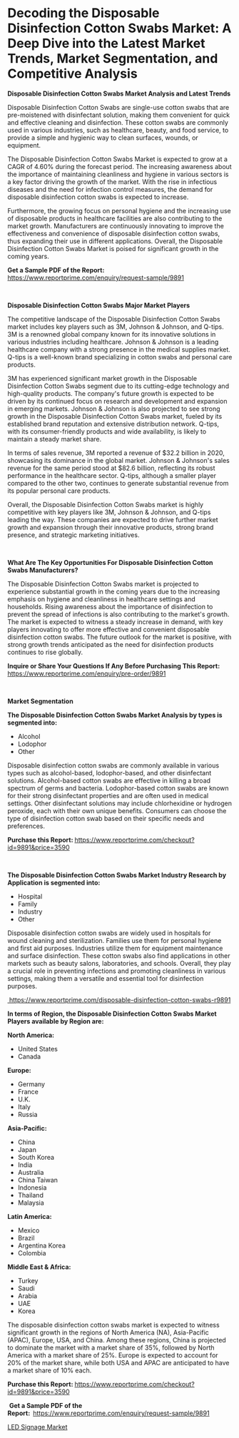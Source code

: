 <p><h1>Decoding the Disposable Disinfection Cotton Swabs Market: A Deep Dive into the Latest Market Trends, Market Segmentation, and Competitive Analysis</h1></p><p><strong>Disposable Disinfection Cotton Swabs Market Analysis and Latest Trends</strong></p>
<p><p>Disposable Disinfection Cotton Swabs are single-use cotton swabs that are pre-moistened with disinfectant solution, making them convenient for quick and effective cleaning and disinfection. These cotton swabs are commonly used in various industries, such as healthcare, beauty, and food service, to provide a simple and hygienic way to clean surfaces, wounds, or equipment.</p><p>The Disposable Disinfection Cotton Swabs Market is expected to grow at a CAGR of 4.60% during the forecast period. The increasing awareness about the importance of maintaining cleanliness and hygiene in various sectors is a key factor driving the growth of the market. With the rise in infectious diseases and the need for infection control measures, the demand for disposable disinfection cotton swabs is expected to increase.</p><p>Furthermore, the growing focus on personal hygiene and the increasing use of disposable products in healthcare facilities are also contributing to the market growth. Manufacturers are continuously innovating to improve the effectiveness and convenience of disposable disinfection cotton swabs, thus expanding their use in different applications. Overall, the Disposable Disinfection Cotton Swabs Market is poised for significant growth in the coming years.</p></p>
<p><strong>Get a Sample PDF of the Report:&nbsp;</strong> <a href="https://www.reportprime.com/enquiry/request-sample/9891">https://www.reportprime.com/enquiry/request-sample/9891</a></p>
<p>&nbsp;</p>
<p><strong>Disposable Disinfection Cotton Swabs Major Market Players</strong></p>
<p><p>The competitive landscape of the Disposable Disinfection Cotton Swabs market includes key players such as 3M, Johnson & Johnson, and Q-tips. 3M is a renowned global company known for its innovative solutions in various industries including healthcare. Johnson & Johnson is a leading healthcare company with a strong presence in the medical supplies market. Q-tips is a well-known brand specializing in cotton swabs and personal care products.</p><p>3M has experienced significant market growth in the Disposable Disinfection Cotton Swabs segment due to its cutting-edge technology and high-quality products. The company's future growth is expected to be driven by its continued focus on research and development and expansion in emerging markets. Johnson & Johnson is also projected to see strong growth in the Disposable Disinfection Cotton Swabs market, fueled by its established brand reputation and extensive distribution network. Q-tips, with its consumer-friendly products and wide availability, is likely to maintain a steady market share.</p><p>In terms of sales revenue, 3M reported a revenue of $32.2 billion in 2020, showcasing its dominance in the global market. Johnson & Johnson's sales revenue for the same period stood at $82.6 billion, reflecting its robust performance in the healthcare sector. Q-tips, although a smaller player compared to the other two, continues to generate substantial revenue from its popular personal care products.</p><p>Overall, the Disposable Disinfection Cotton Swabs market is highly competitive with key players like 3M, Johnson & Johnson, and Q-tips leading the way. These companies are expected to drive further market growth and expansion through their innovative products, strong brand presence, and strategic marketing initiatives.</p></p>
<p>&nbsp;</p>
<p><strong>What Are The Key Opportunities For Disposable Disinfection Cotton Swabs Manufacturers?</strong></p>
<p><p>The Disposable Disinfection Cotton Swabs market is projected to experience substantial growth in the coming years due to the increasing emphasis on hygiene and cleanliness in healthcare settings and households. Rising awareness about the importance of disinfection to prevent the spread of infections is also contributing to the market's growth. The market is expected to witness a steady increase in demand, with key players innovating to offer more effective and convenient disposable disinfection cotton swabs. The future outlook for the market is positive, with strong growth trends anticipated as the need for disinfection products continues to rise globally.</p></p>
<p><strong>Inquire or Share Your Questions If Any Before Purchasing This Report:</strong> <a href="https://www.reportprime.com/enquiry/pre-order/9891">https://www.reportprime.com/enquiry/pre-order/9891</a></p>
<p>&nbsp;</p>
<p><strong>Market Segmentation</strong></p>
<p><strong>The Disposable Disinfection Cotton Swabs Market Analysis by types is segmented into:</strong></p>
<p><ul><li>Alcohol</li><li>Lodophor</li><li>Other</li></ul></p>
<p><p>Disposable disinfection cotton swabs are commonly available in various types such as alcohol-based, lodophor-based, and other disinfectant solutions. Alcohol-based cotton swabs are effective in killing a broad spectrum of germs and bacteria. Lodophor-based cotton swabs are known for their strong disinfectant properties and are often used in medical settings. Other disinfectant solutions may include chlorhexidine or hydrogen peroxide, each with their own unique benefits. Consumers can choose the type of disinfection cotton swab based on their specific needs and preferences.</p></p>
<p><strong>Purchase this Report:&nbsp;</strong><a href="https://www.reportprime.com/checkout?id=9891&price=3590">https://www.reportprime.com/checkout?id=9891&price=3590</a></p>
<p>&nbsp;</p>
<p><strong>The Disposable Disinfection Cotton Swabs Market Industry Research by Application is segmented into:</strong></p>
<p><ul><li>Hospital</li><li>Family</li><li>Industry</li><li>Other</li></ul></p>
<p><p>Disposable disinfection cotton swabs are widely used in hospitals for wound cleaning and sterilization. Families use them for personal hygiene and first aid purposes. Industries utilize them for equipment maintenance and surface disinfection. These cotton swabs also find applications in other markets such as beauty salons, laboratories, and schools. Overall, they play a crucial role in preventing infections and promoting cleanliness in various settings, making them a versatile and essential tool for disinfection purposes.</p></p>
<p><a href="https://www.reportprime.com/disposable-disinfection-cotton-swabs-r9891">&nbsp;https://www.reportprime.com/disposable-disinfection-cotton-swabs-r9891</a></p>
<p><strong>In terms of Region, the Disposable Disinfection Cotton Swabs Market Players available by Region are:</strong></p>
<p>
    <p> <strong> North America: </strong>
        <ul>
            <li>United States</li>
            <li>Canada</li>
        </ul>
        </p> 
    <p> <strong> Europe: </strong>
        <ul>
            <li>Germany</li>
            <li>France</li>
            <li>U.K.</li>
            <li>Italy</li>
            <li>Russia</li>
        </ul>
        </p> 
    <p> <strong> Asia-Pacific: </strong>
        <ul>
            <li>China</li>
            <li>Japan</li>
            <li>South Korea</li>
            <li>India</li>
            <li>Australia</li>
            <li>China Taiwan</li>
            <li>Indonesia</li>
            <li>Thailand</li>
            <li>Malaysia</li>
        </ul>
        </p> 
    <p> <strong> Latin America: </strong>
        <ul>
            <li>Mexico</li>
            <li>Brazil</li>
            <li>Argentina Korea</li>
            <li>Colombia</li>
        </ul>
        </p> 
    <p> <strong> Middle East & Africa: </strong>
        <ul>
            <li>Turkey</li>
            <li>Saudi</li>
            <li>Arabia</li>
            <li>UAE</li>
            <li>Korea</li>
        </ul>
    </p>
    </p>
<p><p>The disposable disinfection cotton swabs market is expected to witness significant growth in the regions of North America (NA), Asia-Pacific (APAC), Europe, USA, and China. Among these regions, China is projected to dominate the market with a market share of 35%, followed by North America with a market share of 25%. Europe is expected to account for 20% of the market share, while both USA and APAC are anticipated to have a market share of 10% each.</p></p>
<p><strong>Purchase this Report: </strong><a href="https://www.reportprime.com/checkout?id=9891&price=3590">https://www.reportprime.com/checkout?id=9891&price=3590</a></p>
<p>&nbsp;<strong>Get a Sample PDF of the Report:&nbsp;&nbsp;</strong><a href="https://www.reportprime.com/enquiry/request-sample/9891">https://www.reportprime.com/enquiry/request-sample/9891</a></p>
<p><strong></strong></p>
<p><p><a href="https://cautious-neon-760.notion.site/LED-Signage-Market-Insight-Market-Trends-Growth-Forecasted-from-2024-TO-2031-f6dc0113550745c588659e01de831489">LED Signage Market</a></p></p>
